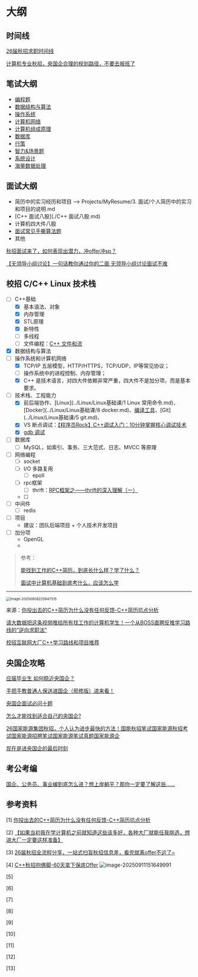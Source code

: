 # 大纲



## 时间线

[26届秋招求职时间线](https://www.bilibili.com/video/BV1AaKWz3ER5?spm_id_from=333.1245.0.0)

[计算机专业秋招，央国企合理的规划路径，不要去报班了](https://www.bilibili.com/video/BV1wi421U7E8?spm_id_from=333.1245.0.0)



## 笔试大纲

*   [编程题](./编程题/index.md)
*   [数据结构与算法](./数据结构与算法.md)
*   [操作系统](./操作系统.md)
*   [计算机网络](./计算机网络.md)
*   [计算机组成原理](./计算机组成原理.md)
*   [数据库](./数据库.md)
*   [行策](./行策.md)
*   [智力&场景题](./智力&场景题.md)
*   [系统设计](./系统设计.md)
*   [海量数据处理](./海量数据处理.md)



## 面试大纲

*   简历中的实习经历和项目 --> Projects/MyResume/3. 面试/个人简历中的实习和项目的说明.md
*   [C++ 面试八股](./C++ 面试八股.md)
*   计算机四大件八股
*   [面试常见手撕算法题](./面试常见手撕算法题.md)
*   其他

[秋招面试来了，如何表现出潜力，冲offer冲sp？](https://www.bilibili.com/video/BV1gGp3zWEhu?spm_id_from=333.1245.0.0)

[【无领导小组讨论】一句话教你通过你的二面 无领导小组讨论面试不难](https://www.bilibili.com/video/BV1YT4y1c7Fs?spm_id_from=333.1245.0.0)



## 校招 C/C++ Linux 技术栈

-   [ ] C++基础
    -   [x] 基本语法、对象
    -   [x] 内存管理
    -   [x] STL原理
    -   [x] 新特性
    -   [ ] 多线程
    -   [ ] 文件编程：[C++ 文件和流](https://www.runoob.com/cplusplus/cpp-files-streams.html)
-   [x] 数据结构与算法
-   [ ] 操作系统和计算机网络
    -   [x] TCP/IP 五层模型，HTTP/HTTPS，TCP/UDP，IP等常见协议；
    -   [ ] 操作系统中的进程控制、内存管理；
    -   [x] C++ 是技术语言，对四大件依赖非常严重，四大件不是加分项，而是基本要求。
-   [ ] 技术栈、工程能力
    -   [x] 前后端协作、[Linux](../Linux/Linux基础课/1 Linux 常用命令.md)、[Docker](../Linux/Linux基础课/8 docker.md)、[编译工具](../Projects/CMake.md)、[Git](../Linux/Linux基础课/5 git.md)、
    -   [x] VS 断点调试：[【程序员Rock】C++调试入门：10分钟掌握核心调试技术](https://www.bilibili.com/video/BV1zkgUz5Et2?spm_id_from=333.1245.0.0)
    -   [x] [gdb 调试](../Linux/GDB.md)
-   [ ] 数据库
    -   [ ] MySQL，如索引、事务、三大范式、日志、MVCC 等原理

-   [ ] 网络编程
    -   [ ] socket
    -   [ ] I/O 多路复用
        -   [ ] epoll
    -   [ ] rpc框架
        -   [ ] thrift：[RPC框架之——thrift的深入理解（一）](https://juejin.cn/post/7204349756621504572)
    -   [ ] 
    
-   [ ] 中间件
    -   [ ] redis

-   [ ] 项目
    *   建议：团队后端项目 + 个人技术开发项目
-   [ ] 加分项
    *   OpenGL
    *   


>   参考：
>
>   [能找到工作的C++简历，到底长什么样？学了什么？](https://www.bilibili.com/video/BV1WQNzzUEv6?spm_id_from=333.1245.0.0)
>
>   [面试中计算机基础到底考什么，应该怎么学](https://www.bilibili.com/video/BV1oS9qYkEm9?spm_id_from=333.1245.0.0)

---



<img src="https://amonologue-image-bed.oss-cn-chengdu.aliyuncs.com/2025/202508082259951.png" alt="image-20250808225847515" style="zoom: 67%;" />

来源：[你投出去的C++简历为什么没有任何反馈-C++简历坑点分析](https://www.bilibili.com/video/BV1BdMgzPEqa?spm_id_from=333.1245.0.0)





[请大数据把这条视频推给所有找工作的计算机学生！一个从BOSS直聘反推学习路线的“逆向求职法”](https://www.bilibili.com/video/BV1g2TczxEEi?spm_id_from=333.1245.0.0)

[校招互联网大厂C++学习路线和项目推荐](https://www.bilibili.com/video/BV1attpz6Eid?spm_id_from=333.1245.0.0)



## 央国企攻略

[应届毕业生 如何稳近央国企？](https://www.bilibili.com/video/BV1hUYXzKEpM?spm_id_from=333.1245.0.0)

[手把手教普通人保送进国企（邪修版）进来看！](https://www.bilibili.com/video/BV1DbtFz6EyA?spm_id_from=333.1245.0.0)

[央国企面试必问十题](https://www.bilibili.com/video/BV1cbtYzDEqu?spm_id_from=333.1245.0.0)

[怎么才能找到适合自己的央国企?](https://www.bilibili.com/video/BV1Zfa4zzESZ?spm_id_from=333.1245.0.0)

[26国家能源集团秋招，个人认为进步最快的方法！国能秋招笔试国家能源秋招考试国家能源招聘笔试国家能源笔试真题国家能源企](https://www.bilibili.com/video/BV1RmaNzqEs1?spm_id_from=333.1245.0.0)

[现在是进央国企的最后时刻](https://www.bilibili.com/video/BV1jspqz3EH5?spm_id_from=333.1245.0.0)





## 考公考编

[国企、公务员、事业编到底怎么进？想上岸躺平？那你一定要了解这些……](https://www.bilibili.com/video/BV19XazzwE3W?spm_id_from=333.1245.0.0)



## 参考资料

[1] [你投出去的C++简历为什么没有任何反馈-C++简历坑点分析](https://www.bilibili.com/video/BV1BdMgzPEqa?spm_id_from=333.1245.0.0)

[2] [【如果当初我在学计算机之前就知道这些该多好，各种大厂就能任我挑选，想进大厂一定要这样准备】](https://www.bilibili.com/video/BV19T3XzmEa4/?share_source=copy_web&vd_source=b5ed364998fc1b958c57abd6dbda38e3)

[3] [26届秋招全流程分享，一站式扫盲秋招信息差，看完就离offer不远了~](https://www.bilibili.com/video/BV173Y4ziEMR?spm_id_from=333.1245.0.0)

[4] [C++秋招抱佛脚-60天拿下保底Offer](https://www.bilibili.com/video/BV13nYPzwER2?spm_id_from=333.1245.0.0)
![image-20250911151649991](https://amonologue-image-bed.oss-cn-chengdu.aliyuncs.com/2025/202509111517159.png)

[5] 

[6] 

[7] 

[8] 

[9] 

[10] 

[11] 

[12] 

[13] 

